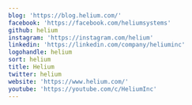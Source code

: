 ```yaml
---
blog: 'https://blog.helium.com/'
facebook: 'https://facebook.com/heliumsystems'
github: helium
instagram: 'https://instagram.com/helium'
linkedin: 'https://linkedin.com/company/heliuminc'
logohandle: helium
sort: helium
title: Helium
twitter: helium
website: 'https://www.helium.com/'
youtube: 'https://youtube.com/c/HeliumInc'
---
```

